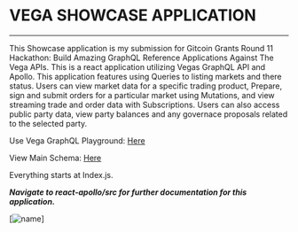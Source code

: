 # VEGA SHOWCASE APPLICATION
-------------------------
This Showcase application is my submission for Gitcoin Grants Round 11 Hackathon: Build Amazing GraphQL Reference Applications Against The Vega APIs.
This is a react application utilizing Vegas GraphQL API and Apollo. This application features using Queries to listing markets and there status. Users can view market data for a specific trading product, Prepare, sign and submit orders for a particular market using Mutations, and view streaming trade and order data with Subscriptions. Users can also access public party data, view party balances and any governace proposals related to the selected party.

Use Vega GraphQL Playground: [Here](https://lb.testnet.vega.xyz/playground)

View Main Schema: [Here](https://docs.fairground.vega.xyz/api/graphql/)

Everything starts at Index.js.

***Navigate to react-apollo/src for further documentation for this application.***

[![name](https://github.com/DTIV/VegaShowcase/img/img1.png)]

